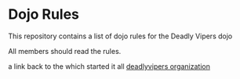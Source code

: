 Dojo Rules
==========

This repository contains a list of dojo rules for the Deadly Vipers dojo

All members should read the rules.

a link back to the  which started it all [deadlyvipers organization](https://github.com/deadlyvipers)

